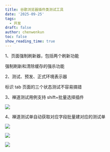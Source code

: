 ```yaml
---
title: 谷歌浏览器插件类测试工具
date: '2025-09-25'
tags:
  - 开发
draft: false
author: chenwenkun
toc: false
show_reading_time: true
---
```

1、页面强制刷新器，包括两个刷新功能

强制刷新和清除缓存的强杀功能

2、测试、预发、正式环境表示器

标识 tab 页面的三个状态测试不容易搞错

3、禅道测试用例支持 shift+批量选择插件

![](https://prod-files-secure.s3.us-west-2.amazonaws.com/c205fb54-92b2-4987-8be3-972b67d27acc/7ca8990d-2ef0-4ad6-8256-c807dbb8b3d5/image.png?X-Amz-Algorithm=AWS4-HMAC-SHA256&X-Amz-Content-Sha256=UNSIGNED-PAYLOAD&X-Amz-Credential=ASIAZI2LB466UFOKC7QH%2F20250927%2Fus-west-2%2Fs3%2Faws4_request&X-Amz-Date=20250927T004651Z&X-Amz-Expires=3600&X-Amz-Security-Token=IQoJb3JpZ2luX2VjEBEaCXVzLXdlc3QtMiJHMEUCIQD0ByeAdjZRhA6ZbEOrIZ0N%2B8iIUUWJGFST%2FZttDjVlsAIgAczCpdAGCkQVAWF8g05gxKdHmkYi%2FrhiGyydLctjpn0qiAQImv%2F%2F%2F%2F%2F%2F%2F%2F%2F%2FARAAGgw2Mzc0MjMxODM4MDUiDMBPAPg7BlUSv%2FuWqircA3a%2F0y3mvBQM17CenbuULoNOp0uDIa02C2Wf4fgcrhchVa6xxMmUB0U9o4EnIPEMvpieFTRXyD75868cWSqu4bEoYuJMlJIyS%2FUIyJ%2FL8wZSVJO5jUmkP8AwtxlxV5CnqYdS5qh6I3GO02RJpGIhn1e9LH44Oo8EyM2QUOuHPirNk0S%2BNbvpM2cKgKQQm87TeGKdbHCTA3v95Tit5ZZKs1d6c4IUr39sVN6u79x30iDU0wKHPx%2FQ%2BorgT6CEdYaD15HQcwph7mG5VaSBtxfpCSiq5AUEQYQYPuy4gk3jyMOtOaXk2AxVvCCK5sznY%2BCCWMiTurEbU0FdFdHHxLn%2FhLO2RsmB%2BGskR0nVLG44r6wUboJenPU7WckHOVTQL2lFtzlcWNR7nm3fbwUmvwf4hpYT5Qh9MrH%2Fxo7AcQ%2Fx49TArF7DlwHJKhfY%2B1uIvMQ1i3kqEgYn1aeYcaZBkmkdwDLQFGQVIDN9kzKplHsCBP7rdO3n%2Bz9BvKSom402bHUs7g6FFI6M3bFBtAeE5Mh42P5Bqa5C4vPqZNmFszlF%2FTejRGDMvjkRq8tCAAwDePlKyojvKKRgO4l%2FwvUUP%2B8WwC9GJEFNCLM5jB0Ewq29hiXb%2FyDJ9amWrbKevq%2BoMNHn3MYGOqUB4qeOWtJ%2BnGIGCq2wiucIPjoB9JLTOnROY7%2B%2FOQeOdoL2J3%2FKkAohkK4RIcFT1CnSTE00VFAos4CCUzYsV8Vfxbtv5Gqtwr7Si2sN0iXvrv8LLtqmCdDlh8ui9f%2BgIC19WTcWKItDuvjFSgurqyjSxV3azY76Mg4t6ke5jVzESb6fHw7kQo9OPoh5WvkmWid8MipVM6xl6bo0c4LcdGI7m9uh9nBh&X-Amz-Signature=015499e3a4624d62eea431decfc3ebad7d03018ccd06b803a8cd696cac270347&X-Amz-SignedHeaders=host&x-amz-checksum-mode=ENABLED&x-id=GetObject)

4、禅道测试单自动获取对应字段批量建对应的测试单

![](https://prod-files-secure.s3.us-west-2.amazonaws.com/c205fb54-92b2-4987-8be3-972b67d27acc/1ea39b01-dd1c-4a56-bb09-4fe87447f5c7/image.png?X-Amz-Algorithm=AWS4-HMAC-SHA256&X-Amz-Content-Sha256=UNSIGNED-PAYLOAD&X-Amz-Credential=ASIAZI2LB466UFOKC7QH%2F20250927%2Fus-west-2%2Fs3%2Faws4_request&X-Amz-Date=20250927T004651Z&X-Amz-Expires=3600&X-Amz-Security-Token=IQoJb3JpZ2luX2VjEBEaCXVzLXdlc3QtMiJHMEUCIQD0ByeAdjZRhA6ZbEOrIZ0N%2B8iIUUWJGFST%2FZttDjVlsAIgAczCpdAGCkQVAWF8g05gxKdHmkYi%2FrhiGyydLctjpn0qiAQImv%2F%2F%2F%2F%2F%2F%2F%2F%2F%2FARAAGgw2Mzc0MjMxODM4MDUiDMBPAPg7BlUSv%2FuWqircA3a%2F0y3mvBQM17CenbuULoNOp0uDIa02C2Wf4fgcrhchVa6xxMmUB0U9o4EnIPEMvpieFTRXyD75868cWSqu4bEoYuJMlJIyS%2FUIyJ%2FL8wZSVJO5jUmkP8AwtxlxV5CnqYdS5qh6I3GO02RJpGIhn1e9LH44Oo8EyM2QUOuHPirNk0S%2BNbvpM2cKgKQQm87TeGKdbHCTA3v95Tit5ZZKs1d6c4IUr39sVN6u79x30iDU0wKHPx%2FQ%2BorgT6CEdYaD15HQcwph7mG5VaSBtxfpCSiq5AUEQYQYPuy4gk3jyMOtOaXk2AxVvCCK5sznY%2BCCWMiTurEbU0FdFdHHxLn%2FhLO2RsmB%2BGskR0nVLG44r6wUboJenPU7WckHOVTQL2lFtzlcWNR7nm3fbwUmvwf4hpYT5Qh9MrH%2Fxo7AcQ%2Fx49TArF7DlwHJKhfY%2B1uIvMQ1i3kqEgYn1aeYcaZBkmkdwDLQFGQVIDN9kzKplHsCBP7rdO3n%2Bz9BvKSom402bHUs7g6FFI6M3bFBtAeE5Mh42P5Bqa5C4vPqZNmFszlF%2FTejRGDMvjkRq8tCAAwDePlKyojvKKRgO4l%2FwvUUP%2B8WwC9GJEFNCLM5jB0Ewq29hiXb%2FyDJ9amWrbKevq%2BoMNHn3MYGOqUB4qeOWtJ%2BnGIGCq2wiucIPjoB9JLTOnROY7%2B%2FOQeOdoL2J3%2FKkAohkK4RIcFT1CnSTE00VFAos4CCUzYsV8Vfxbtv5Gqtwr7Si2sN0iXvrv8LLtqmCdDlh8ui9f%2BgIC19WTcWKItDuvjFSgurqyjSxV3azY76Mg4t6ke5jVzESb6fHw7kQo9OPoh5WvkmWid8MipVM6xl6bo0c4LcdGI7m9uh9nBh&X-Amz-Signature=72ba755a27f3c82923a05e7f3933f944e1139a323958f71ae22280e028c5023d&X-Amz-SignedHeaders=host&x-amz-checksum-mode=ENABLED&x-id=GetObject)

![](https://prod-files-secure.s3.us-west-2.amazonaws.com/c205fb54-92b2-4987-8be3-972b67d27acc/fa727f1d-546c-42aa-9508-d8d3d1275bcd/image.png?X-Amz-Algorithm=AWS4-HMAC-SHA256&X-Amz-Content-Sha256=UNSIGNED-PAYLOAD&X-Amz-Credential=ASIAZI2LB466UFOKC7QH%2F20250927%2Fus-west-2%2Fs3%2Faws4_request&X-Amz-Date=20250927T004651Z&X-Amz-Expires=3600&X-Amz-Security-Token=IQoJb3JpZ2luX2VjEBEaCXVzLXdlc3QtMiJHMEUCIQD0ByeAdjZRhA6ZbEOrIZ0N%2B8iIUUWJGFST%2FZttDjVlsAIgAczCpdAGCkQVAWF8g05gxKdHmkYi%2FrhiGyydLctjpn0qiAQImv%2F%2F%2F%2F%2F%2F%2F%2F%2F%2FARAAGgw2Mzc0MjMxODM4MDUiDMBPAPg7BlUSv%2FuWqircA3a%2F0y3mvBQM17CenbuULoNOp0uDIa02C2Wf4fgcrhchVa6xxMmUB0U9o4EnIPEMvpieFTRXyD75868cWSqu4bEoYuJMlJIyS%2FUIyJ%2FL8wZSVJO5jUmkP8AwtxlxV5CnqYdS5qh6I3GO02RJpGIhn1e9LH44Oo8EyM2QUOuHPirNk0S%2BNbvpM2cKgKQQm87TeGKdbHCTA3v95Tit5ZZKs1d6c4IUr39sVN6u79x30iDU0wKHPx%2FQ%2BorgT6CEdYaD15HQcwph7mG5VaSBtxfpCSiq5AUEQYQYPuy4gk3jyMOtOaXk2AxVvCCK5sznY%2BCCWMiTurEbU0FdFdHHxLn%2FhLO2RsmB%2BGskR0nVLG44r6wUboJenPU7WckHOVTQL2lFtzlcWNR7nm3fbwUmvwf4hpYT5Qh9MrH%2Fxo7AcQ%2Fx49TArF7DlwHJKhfY%2B1uIvMQ1i3kqEgYn1aeYcaZBkmkdwDLQFGQVIDN9kzKplHsCBP7rdO3n%2Bz9BvKSom402bHUs7g6FFI6M3bFBtAeE5Mh42P5Bqa5C4vPqZNmFszlF%2FTejRGDMvjkRq8tCAAwDePlKyojvKKRgO4l%2FwvUUP%2B8WwC9GJEFNCLM5jB0Ewq29hiXb%2FyDJ9amWrbKevq%2BoMNHn3MYGOqUB4qeOWtJ%2BnGIGCq2wiucIPjoB9JLTOnROY7%2B%2FOQeOdoL2J3%2FKkAohkK4RIcFT1CnSTE00VFAos4CCUzYsV8Vfxbtv5Gqtwr7Si2sN0iXvrv8LLtqmCdDlh8ui9f%2BgIC19WTcWKItDuvjFSgurqyjSxV3azY76Mg4t6ke5jVzESb6fHw7kQo9OPoh5WvkmWid8MipVM6xl6bo0c4LcdGI7m9uh9nBh&X-Amz-Signature=adf5b070cce69c35de630167e2e820a41ee8130063a3fa07e9841206b09475a4&X-Amz-SignedHeaders=host&x-amz-checksum-mode=ENABLED&x-id=GetObject)

![](https://prod-files-secure.s3.us-west-2.amazonaws.com/c205fb54-92b2-4987-8be3-972b67d27acc/2a374ca8-3be3-4978-8ee1-2331f1db0267/image.png?X-Amz-Algorithm=AWS4-HMAC-SHA256&X-Amz-Content-Sha256=UNSIGNED-PAYLOAD&X-Amz-Credential=ASIAZI2LB466UFOKC7QH%2F20250927%2Fus-west-2%2Fs3%2Faws4_request&X-Amz-Date=20250927T004651Z&X-Amz-Expires=3600&X-Amz-Security-Token=IQoJb3JpZ2luX2VjEBEaCXVzLXdlc3QtMiJHMEUCIQD0ByeAdjZRhA6ZbEOrIZ0N%2B8iIUUWJGFST%2FZttDjVlsAIgAczCpdAGCkQVAWF8g05gxKdHmkYi%2FrhiGyydLctjpn0qiAQImv%2F%2F%2F%2F%2F%2F%2F%2F%2F%2FARAAGgw2Mzc0MjMxODM4MDUiDMBPAPg7BlUSv%2FuWqircA3a%2F0y3mvBQM17CenbuULoNOp0uDIa02C2Wf4fgcrhchVa6xxMmUB0U9o4EnIPEMvpieFTRXyD75868cWSqu4bEoYuJMlJIyS%2FUIyJ%2FL8wZSVJO5jUmkP8AwtxlxV5CnqYdS5qh6I3GO02RJpGIhn1e9LH44Oo8EyM2QUOuHPirNk0S%2BNbvpM2cKgKQQm87TeGKdbHCTA3v95Tit5ZZKs1d6c4IUr39sVN6u79x30iDU0wKHPx%2FQ%2BorgT6CEdYaD15HQcwph7mG5VaSBtxfpCSiq5AUEQYQYPuy4gk3jyMOtOaXk2AxVvCCK5sznY%2BCCWMiTurEbU0FdFdHHxLn%2FhLO2RsmB%2BGskR0nVLG44r6wUboJenPU7WckHOVTQL2lFtzlcWNR7nm3fbwUmvwf4hpYT5Qh9MrH%2Fxo7AcQ%2Fx49TArF7DlwHJKhfY%2B1uIvMQ1i3kqEgYn1aeYcaZBkmkdwDLQFGQVIDN9kzKplHsCBP7rdO3n%2Bz9BvKSom402bHUs7g6FFI6M3bFBtAeE5Mh42P5Bqa5C4vPqZNmFszlF%2FTejRGDMvjkRq8tCAAwDePlKyojvKKRgO4l%2FwvUUP%2B8WwC9GJEFNCLM5jB0Ewq29hiXb%2FyDJ9amWrbKevq%2BoMNHn3MYGOqUB4qeOWtJ%2BnGIGCq2wiucIPjoB9JLTOnROY7%2B%2FOQeOdoL2J3%2FKkAohkK4RIcFT1CnSTE00VFAos4CCUzYsV8Vfxbtv5Gqtwr7Si2sN0iXvrv8LLtqmCdDlh8ui9f%2BgIC19WTcWKItDuvjFSgurqyjSxV3azY76Mg4t6ke5jVzESb6fHw7kQo9OPoh5WvkmWid8MipVM6xl6bo0c4LcdGI7m9uh9nBh&X-Amz-Signature=c1d7f6244551091e29819974adefdc8c2082e82873bc1f3fb0cdbad6cd0b6b0c&X-Amz-SignedHeaders=host&x-amz-checksum-mode=ENABLED&x-id=GetObject)
